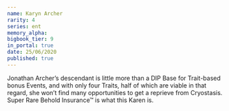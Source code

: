 ```yaml
---
name: Karyn Archer
rarity: 4
series: ent
memory_alpha:
bigbook_tier: 9
in_portal: true
date: 25/06/2020
published: true
---
```


Jonathan Archer’s descendant is little more than a DIP Base for Trait-based bonus Events, and with only four Traits, half of which are viable in that regard, she won’t find many opportunities to get a reprieve from Cryostasis. Super Rare Behold Insurance™ is what this Karen is.

